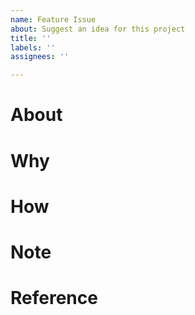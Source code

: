 ```yaml
---
name: Feature Issue
about: Suggest an idea for this project
title: ''
labels: ''
assignees: ''

---
```


# About

# Why

# How

# Note

# Reference
